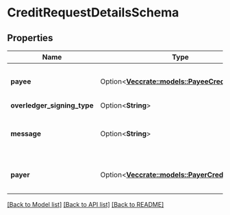 # CreditRequestDetailsSchema

## Properties

Name | Type | Description | Notes
------------ | ------------- | ------------- | -------------
**payee** | Option<[**Vec<crate::models::PayeeCreditSchema>**](PayeeCreditSchema.md)> | Who are the payees of this transaction | [optional]
**overledger_signing_type** | Option<**String**> |  | [optional]
**message** | Option<**String**> | Any text-based element of the data payload | [optional]
**payer** | Option<[**Vec<crate::models::PayerCreditSchema>**](PayerCreditSchema.md)> | Who are the payers of this transaction | [optional]

[[Back to Model list]](../README.md#documentation-for-models) [[Back to API list]](../README.md#documentation-for-api-endpoints) [[Back to README]](../README.md)


